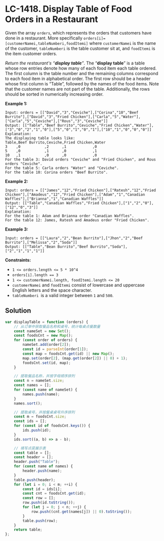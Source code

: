 # LC-1418. Display Table of Food Orders in a Restaurant

Given the array `orders`, which represents the orders that customers have done in a restaurant. More specifically `orders[i]=[customerNamei,tableNumberi,foodItemi]` where `customerNamei` is the name of the customer, `tableNumberi` is the table customer sit at, and `foodItemi` is the item customer orders.

_Return the restaurant's “**display table**”_. The “**display table**” is a table whose row entries denote how many of each food item each table ordered. The first column is the table number and the remaining columns correspond to each food item in alphabetical order. The first row should be a header whose first column is “Table”, followed by the names of the food items. Note that the customer names are not part of the table. Additionally, the rows should be sorted in numerically increasing order.

**Example 1:**

```
Input: orders = [["David","3","Ceviche"],["Corina","10","Beef Burrito"],["David","3","Fried Chicken"],["Carla","5","Water"],["Carla","5","Ceviche"],["Rous","3","Ceviche"]]
Output: [["Table","Beef Burrito","Ceviche","Fried Chicken","Water"],["3","0","2","1","0"],["5","0","1","0","1"],["10","1","0","0","0"]]
Explanation:
The displaying table looks like:
Table,Beef Burrito,Ceviche,Fried Chicken,Water
3    ,0           ,2      ,1            ,0
5    ,0           ,1      ,0            ,1
10   ,1           ,0      ,0            ,0
For the table 3: David orders "Ceviche" and "Fried Chicken", and Rous orders "Ceviche".
For the table 5: Carla orders "Water" and "Ceviche".
For the table 10: Corina orders "Beef Burrito".
```

**Example 2:**

```
Input: orders = [["James","12","Fried Chicken"],["Ratesh","12","Fried Chicken"],["Amadeus","12","Fried Chicken"],["Adam","1","Canadian Waffles"],["Brianna","1","Canadian Waffles"]]
Output: [["Table","Canadian Waffles","Fried Chicken"],["1","2","0"],["12","0","3"]]
Explanation:
For the table 1: Adam and Brianna order "Canadian Waffles".
For the table 12: James, Ratesh and Amadeus order "Fried Chicken".
```

**Example 3:**

```
Input: orders = [["Laura","2","Bean Burrito"],["Jhon","2","Beef Burrito"],["Melissa","2","Soda"]]
Output: [["Table","Bean Burrito","Beef Burrito","Soda"],["2","1","1","1"]]
```

**Constraints:**

-   `1 <= orders.length <= 5 * 10^4`
-   `orders[i].length == 3`
-   `1 <= customerNamei.length, foodItemi.length <= 20`
-   `customerNamei` and `foodItemi` consist of lowercase and uppercase English letters and the space character.
-   `tableNumberi `is a valid integer between `1` and `500`.

## Solution

```javascript
var displayTable = function (orders) {
    // 从订单中获取餐品名称和桌号，统计每桌点餐数量
    const nameSet = new Set();
    const foodsCnt = new Map();
    for (const order of orders) {
        nameSet.add(order[2]);
        const id = parseInt(order[1]);
        const map = foodsCnt.get(id) || new Map();
        map.set(order[2], (map.get(order[2]) || 0) + 1);
        foodsCnt.set(id, map);
    }

    // 提取餐品名称，并按字母顺序排列
    const n = nameSet.size;
    const names = [];
    for (const name of nameSet) {
        names.push(name);
    }
    names.sort();

    // 提取桌号，并按餐桌桌号升序排列
    const m = foodsCnt.size;
    const ids = [];
    for (const id of foodsCnt.keys()) {
        ids.push(id);
    }
    ids.sort((a, b) => a - b);

    // 填写点菜展示表
    const table = [];
    const header = [];
    header.push("Table");
    for (const name of names) {
        header.push(name);
    }
    table.push(header);
    for (let i = 0; i < m; ++i) {
        const id = ids[i];
        const cnt = foodsCnt.get(id);
        const row = [];
        row.push(id.toString());
        for (let j = 0; j < n; ++j) {
            row.push((cnt.get(names[j]) || 0).toString());
        }
        table.push(row);
    }
    return table;
};
```
